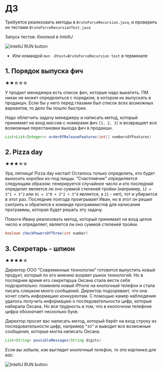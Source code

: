 # ДЗ 
Требуется реализовать методы в `BruteForceRecursion.java`, и проверить их тестами `BruteForceRecursionTest.java`

Запуск тестов: 
*Кнопкой в IntelliJ*

![IntelliJ RUN button](https://i.imgur.com/uHwKybe.png)
* Или командой `mvn -Dtest=BruteForceRecursion test` в терминале
## 1. Порядок выпуска фич
★★☆☆☆

У продакт менеджера есть список фич, которые надо выкатить. 
ПМ никак не может определиться с порядком, в котором их выпускать в продакшн. 
Если бы у него перед глазами был список всех возможных вариантов, то дело бы пошло быстрее.

Надо облегчить задачу менеджеру и написать метод, который принимает на вход массив с номерами фич 
`[1, 2, 3]` и возвращает все возможные перестановки выхода фич в продакшн.

```java
List<List<Integer>> orderOfReleaseFeatures(int[] numbersOfFeatures)
```
## 2. Pizza day
★★★☆☆

Ура, пятница! Pizza day настал! Осталось только определить, кто будет выносить коробки из-под пиццы. 
“Счастливчик” определяется следующим образом: 
генерируется случайное число и кто последний определит является ли оно суммой степеней тройки
(например, `12 = 3^1 + 3^2` или `91 = 3^0 + 3^2 + 3^4` является, а `21` - нет), 
тот и убирается в этот раз. Последние полгода проигрывает Иван, но в этот он решил схитрить и 
обратился к команде программистов для написания программы, которая будет решать эту задачу.

Помоги Ивану реализовать метод, который принимает на вход целое число и определяет, является ли оно
суммой степеней тройки.

```java
boolean checkPowersOfThree(int number)
```

## 3. Секретарь - шпион
★★★★☆

Директор ООО “Современные технологии” готовится выпустить новый продукт, который по его мнению 
взорвет рынок технологий. Но в последнее время его секретарша Оксана стала вести себя подозрительно:
поменяла новый iPhone на кнопочный телефон и стала писать слишком много сообщений. Директор 
подозревает, что она хочет слить информацию конкурентам. С помощью камер наблюдения удалось получить
информацию о последовательности цифр, которые набирала Оксана. Но вся трудность в том, что в 
кнопочном телефоне цифра обозначает несколько букв.

Директор просит вас написать метод, который берёт на вход строку из последовательности цифр, 
например `“43”` и выводит все возможные сообщения, которые могла написать Оксана.

```java
List<String> possibleMessages(String digits)
```
*Если вы забыли, как выглядит кнопочный телефон, то эта картинка для вас:*

![IntelliJ RUN button](https://i.imgur.com/1YzgsYB.png)